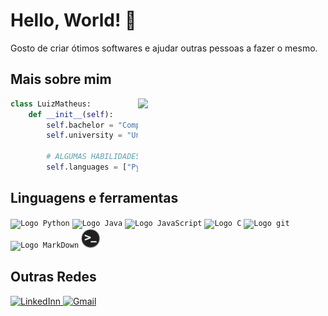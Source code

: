 # Hello, World! 👋

Gosto de criar ótimos softwares e ajudar outras pessoas a fazer o mesmo.

## Mais sobre mim

<img align="right" width="300" src="https://i2.wp.com/allhtaccess.info/wp-content/uploads/2018/03/programming.gif?fit=1281%2C716&ssl=1" />

```python
class LuizMatheus:
    def __init__(self):
        self.bachelor = "Computer Science"
        self.university = "Universidade Federal Rural de Pernambuco"
        
        # ALGUMAS HABILIDADES 
        self.languages = ["Python", "Java", "JavaScript", "C"]
```

## Linguagens e ferramentas

<code><img
    height="30"
    src="https://img.shields.io/badge/Python-3a79a8?style=for-the-badge&logo=Python&logoColor=white"
    alt="Logo Python"/></code>
<code><img
    height="30"
    src="https://img.shields.io/badge/Java-ed2c2c?style=for-the-badge&logo=Java&logoColor=white"
    alt="Logo Java"/></code>
<code><img
    height="30"
    src="https://img.shields.io/badge/JavaScript-000000?style=for-the-badge&logo=javascript&logoColor=F7DF1E"
    alt="Logo JavaScript"/></code>
 <code><img
    height="30"
    src="https://img.shields.io/badge/C-00599C?style=for-the-badge&logoColor=white"
    alt="Logo C"/></code>
<code><img
    height="30"
    src="https://img.shields.io/badge/Git-E34F26?style=for-the-badge&logo=Git&logoColor=white"
    alt="Logo git"/></code>
<code><img
    height="30"
    src="https://img.shields.io/badge/Markdown-000000?style=for-the-badge&logo=markdown&logoColor=white"
    alt="Logo MarkDown"/></code>
<code><img
    height="30"
    src="https://raw.githubusercontent.com/github/explore/80688e429a7d4ef2fca1e82350fe8e3517d3494d/topics/terminal/terminal.png"
    alt="Logo terminal"/></code>

 ## Outras Redes
 <a href="https://www.linkedin.com/in/loumatheu/" target="_blank">
    <img
        height="30"
        src="https://img.shields.io/badge/LinkedIn-0077B5?style=for-the-badge&logo=linkedin&logoColor=white"
        alt="LinkedInn"/>
</a>
 <a href="luiz.matheus@ufrpe.br" target="_blank">
    <img
        height="30"
        src="https://img.shields.io/badge/Gmail-D14836?style=for-the-badge&logo=gmail&logoColor=white"
        alt="Gmail"/>
</a>
